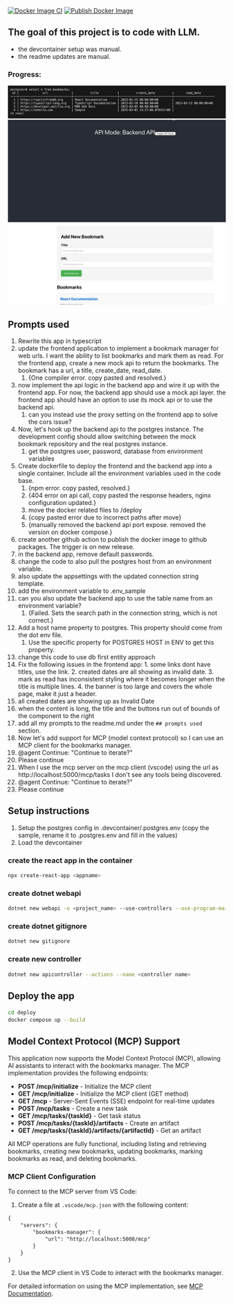 [![Docker Image CI](https://github.com/eklavyamirani/bookmarks-manager/actions/workflows/docker-image.yml/badge.svg)](https://github.com/eklavyamirani/bookmarks-manager/actions/workflows/docker-image.yml)
[![Publish Docker Image](https://github.com/eklavyamirani/bookmarks-manager/actions/workflows/publish-docker-image.yml/badge.svg)](https://github.com/eklavyamirani/bookmarks-manager/actions/workflows/publish-docker-image.yml)

## The goal of this project is to code with LLM. 
 - the devcontainer setup was manual.
 - the readme updates are manual.

### Progress:
![Wired up to the DB](docs/images/db_snapshot.png)
![After adding backend API](docs/images/progress.png)

## Prompts used
1. Rewrite this app in typescript
2. update the frontend application to implement a bookmark manager for web urls. I want the ability to list bookmarks and mark them as read. For the frontend app, create a new mock api to return the bookmarks. The bookmark has a url, a title, create_date, read_date.
    1. {One compiler error. copy pasted and resolved.}
3. now implement the api logic in the backend app and wire it up with the frontend app. For now, the backend app should use a mock api layer. the frontend app should have an option to use its mock api or to use the backend api.
    1. can you instead use the proxy setting on the frontend app to solve the cors issue?
4. Now, let's hook up the backend api to the postgres instance. The development config should allow switching between the mock bookmark repository and the real postgres instance.
    1. get the postgres user, password, database from environment variables
5. Create dockerfile to deploy the frontend and the backend app into a single container. Include all the environment variables used in the code base.
    1. {npm error. copy pasted, resolved.}
    2. {404 error on api call, copy pasted the response headers, nginx configuration updated.}
    3. move the docker related files to /deploy
    4. {copy pasted error due to incorrect paths after move}
    5. {manually removed the backend api port expose. removed the version on docker compose.}
6. create another github action to publish the docker image to github packages. The trigger is on new release.
7. in the backend app, remove default passwords.
8. change the code to also pull the postgres host from an environment variable.
9. also update the appsettings with the updated connection string template.
10. add the environment variable to .env_sample
11. can you also update the backend app to use the table name from an environment variable?
    1. {Failed. Sets the search path in the connection string, which is not correct.}
12. Add a host name property to postgres. This property should come from the dot env file.
    1. Use the specific property for POSTGRES HOST in ENV to get this property.
13. change this code to use db first entity approach
14. Fix the following issues in the frontend app: 1. some links dont have titles, use the link. 2. created dates are all showing as invalid date. 3. mark as read has inconsistent styling where it becomes longer when the title is multiple lines. 4. the banner is too large and covers the whole page, make it just a header.
15. all created dates are showing up as Invalid Date
16. when the content is long, the title and the buttons run out of bounds of the component to the right
17. add all my prompts to the readme.md under the ```## prompts used``` section.
18. Now let's add support for MCP (model context protocol) so I can use an MCP client for the bookmarks manager.
19. @agent Continue: "Continue to iterate?"
20. Please continue
21. When I use the mcp server on the mcp client (vscode) using the url as http://localhost:5000/mcp/tasks I don't see any tools being discovered.
22. @agent Continue: "Continue to iterate?"
23. Please continue

## Setup instructions
1. Setup the postgres config in .devcontainer/.postgres.env (copy the sample, rename it to .postgres.env and fill in the values)
2. Load the devcontainer

### create the react app in the container
```zsh
npx create-react-app <appname>
```

### create dotnet webapi
```zsh
dotnet new webapi -o <project_name> --use-controllers --use-program-main
```

### create dotnet gitignore
```zsh
dotnet new gitignore
```

### create new controller
```zsh
dotnet new apicontroller --actions --name <controller name>
```

## Deploy the app
```zsh
cd deploy
docker compose up --build
```

## Model Context Protocol (MCP) Support

This application now supports the Model Context Protocol (MCP), allowing AI assistants to interact with the bookmarks manager. The MCP implementation provides the following endpoints:

- **POST /mcp/initialize** - Initialize the MCP client
- **GET /mcp/initialize** - Initialize the MCP client (GET method)
- **GET /mcp** - Server-Sent Events (SSE) endpoint for real-time updates
- **POST /mcp/tasks** - Create a new task
- **GET /mcp/tasks/{taskId}** - Get task status
- **POST /mcp/tasks/{taskId}/artifacts** - Create an artifact
- **GET /mcp/tasks/{taskId}/artifacts/{artifactId}** - Get an artifact

All MCP operations are fully functional, including listing and retrieving bookmarks, creating new bookmarks, updating bookmarks, marking bookmarks as read, and deleting bookmarks.

### MCP Client Configuration

To connect to the MCP server from VS Code:

1. Create a file at `.vscode/mcp.json` with the following content:
```jsonc
{
    "servers": {
        "bookmarks-manager": {
            "url": "http://localhost:5000/mcp"
        }
    }
}
```

2. Use the MCP client in VS Code to interact with the bookmarks manager.

For detailed information on using the MCP implementation, see [MCP Documentation](docs/mcp.md).
